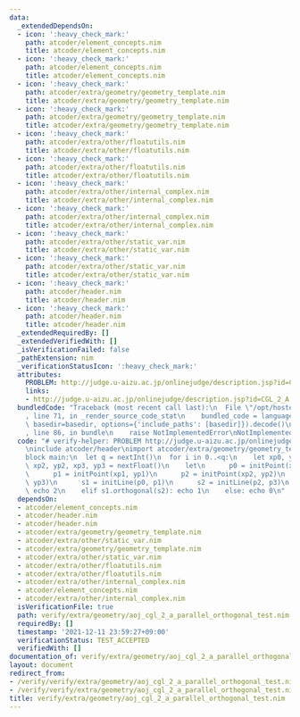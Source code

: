 ```yaml
---
data:
  _extendedDependsOn:
  - icon: ':heavy_check_mark:'
    path: atcoder/element_concepts.nim
    title: atcoder/element_concepts.nim
  - icon: ':heavy_check_mark:'
    path: atcoder/element_concepts.nim
    title: atcoder/element_concepts.nim
  - icon: ':heavy_check_mark:'
    path: atcoder/extra/geometry/geometry_template.nim
    title: atcoder/extra/geometry/geometry_template.nim
  - icon: ':heavy_check_mark:'
    path: atcoder/extra/geometry/geometry_template.nim
    title: atcoder/extra/geometry/geometry_template.nim
  - icon: ':heavy_check_mark:'
    path: atcoder/extra/other/floatutils.nim
    title: atcoder/extra/other/floatutils.nim
  - icon: ':heavy_check_mark:'
    path: atcoder/extra/other/floatutils.nim
    title: atcoder/extra/other/floatutils.nim
  - icon: ':heavy_check_mark:'
    path: atcoder/extra/other/internal_complex.nim
    title: atcoder/extra/other/internal_complex.nim
  - icon: ':heavy_check_mark:'
    path: atcoder/extra/other/internal_complex.nim
    title: atcoder/extra/other/internal_complex.nim
  - icon: ':heavy_check_mark:'
    path: atcoder/extra/other/static_var.nim
    title: atcoder/extra/other/static_var.nim
  - icon: ':heavy_check_mark:'
    path: atcoder/extra/other/static_var.nim
    title: atcoder/extra/other/static_var.nim
  - icon: ':heavy_check_mark:'
    path: atcoder/header.nim
    title: atcoder/header.nim
  - icon: ':heavy_check_mark:'
    path: atcoder/header.nim
    title: atcoder/header.nim
  _extendedRequiredBy: []
  _extendedVerifiedWith: []
  _isVerificationFailed: false
  _pathExtension: nim
  _verificationStatusIcon: ':heavy_check_mark:'
  attributes:
    PROBLEM: http://judge.u-aizu.ac.jp/onlinejudge/description.jsp?id=CGL_2_A
    links:
    - http://judge.u-aizu.ac.jp/onlinejudge/description.jsp?id=CGL_2_A
  bundledCode: "Traceback (most recent call last):\n  File \"/opt/hostedtoolcache/Python/3.10.1/x64/lib/python3.10/site-packages/onlinejudge_verify/documentation/build.py\"\
    , line 71, in _render_source_code_stat\n    bundled_code = language.bundle(stat.path,\
    \ basedir=basedir, options={'include_paths': [basedir]}).decode()\n  File \"/opt/hostedtoolcache/Python/3.10.1/x64/lib/python3.10/site-packages/onlinejudge_verify/languages/nim.py\"\
    , line 86, in bundle\n    raise NotImplementedError\nNotImplementedError\n"
  code: "# verify-helper: PROBLEM http://judge.u-aizu.ac.jp/onlinejudge/description.jsp?id=CGL_2_A\n\
    \ninclude atcoder/header\nimport atcoder/extra/geometry/geometry_template\n\n\
    block main:\n  let q = nextInt()\n  for i in 0..<q:\n    let xp0, yp0, xp1, yp1,\
    \ xp2, yp2, xp3, yp3 = nextFloat()\n    let\n      p0 = initPoint(xp0, yp0)\n\
    \      p1 = initPoint(xp1, yp1)\n      p2 = initPoint(xp2, yp2)\n      p3 = initPoint(xp3,\
    \ yp3)\n      s1 = initLine(p0, p1)\n      s2 = initLine(p2, p3)\n    if s1.parallel(s2):\
    \ echo 2\n    elif s1.orthogonal(s2): echo 1\n    else: echo 0\n"
  dependsOn:
  - atcoder/element_concepts.nim
  - atcoder/header.nim
  - atcoder/header.nim
  - atcoder/extra/geometry/geometry_template.nim
  - atcoder/extra/other/static_var.nim
  - atcoder/extra/geometry/geometry_template.nim
  - atcoder/extra/other/static_var.nim
  - atcoder/extra/other/floatutils.nim
  - atcoder/extra/other/floatutils.nim
  - atcoder/extra/other/internal_complex.nim
  - atcoder/element_concepts.nim
  - atcoder/extra/other/internal_complex.nim
  isVerificationFile: true
  path: verify/extra/geometry/aoj_cgl_2_a_parallel_orthogonal_test.nim
  requiredBy: []
  timestamp: '2021-12-11 23:59:27+09:00'
  verificationStatus: TEST_ACCEPTED
  verifiedWith: []
documentation_of: verify/extra/geometry/aoj_cgl_2_a_parallel_orthogonal_test.nim
layout: document
redirect_from:
- /verify/verify/extra/geometry/aoj_cgl_2_a_parallel_orthogonal_test.nim
- /verify/verify/extra/geometry/aoj_cgl_2_a_parallel_orthogonal_test.nim.html
title: verify/extra/geometry/aoj_cgl_2_a_parallel_orthogonal_test.nim
---
```

